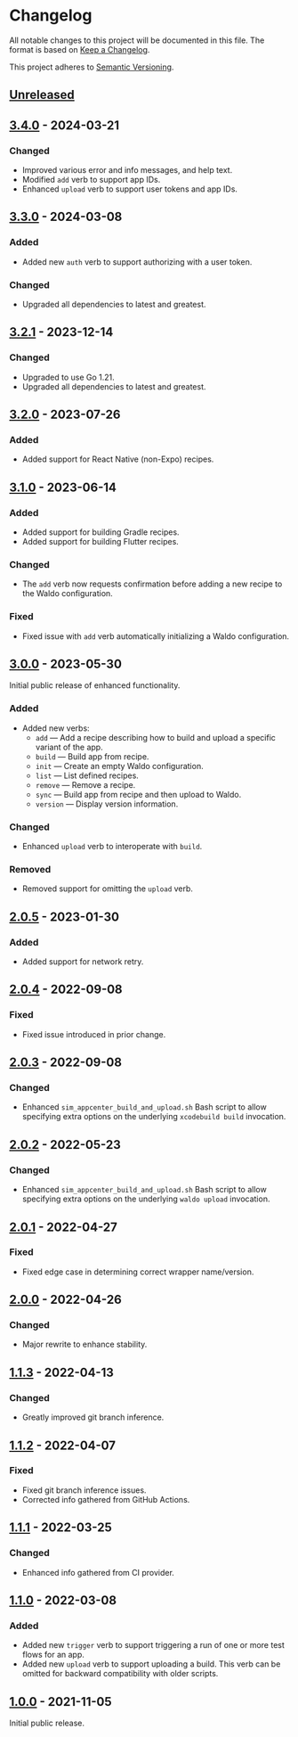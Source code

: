 # Changelog

All notable changes to this project will be documented in this file. The format
is based on [Keep a Changelog].

This project adheres to [Semantic Versioning].

## [Unreleased]

## [3.4.0] - 2024-03-21

### Changed

- Improved various error and info messages, and help text.
- Modified `add` verb to support app IDs.
- Enhanced `upload` verb to support user tokens and app IDs.

## [3.3.0] - 2024-03-08

### Added

- Added new `auth` verb to support authorizing with a user token.

### Changed

- Upgraded all dependencies to latest and greatest.

## [3.2.1] - 2023-12-14

### Changed

- Upgraded to use Go 1.21.
- Upgraded all dependencies to latest and greatest.

## [3.2.0] - 2023-07-26

### Added

- Added support for React Native (non-Expo) recipes.

## [3.1.0] - 2023-06-14

### Added

- Added support for building Gradle recipes.
- Added support for building Flutter recipes.

### Changed

- The `add` verb now requests confirmation before adding a new recipe to the
  Waldo configuration.

### Fixed

- Fixed issue with `add` verb automatically initializing a Waldo configuration.

## [3.0.0] - 2023-05-30

Initial public release of enhanced functionality.

### Added

- Added new verbs:
  - `add` — Add a recipe describing how to build and upload a specific variant of the app.
  - `build` — Build app from recipe.
  - `init` — Create an empty Waldo configuration.
  - `list` — List defined recipes.
  - `remove` — Remove a recipe.
  - `sync` — Build app from recipe and then upload to Waldo.
  - `version` — Display version information.

### Changed

- Enhanced `upload` verb to interoperate with `build`.

### Removed

- Removed support for omitting the `upload` verb.

## [2.0.5] - 2023-01-30

### Added

- Added support for network retry.

## [2.0.4] - 2022-09-08

### Fixed

- Fixed issue introduced in prior change.

## [2.0.3] - 2022-09-08

### Changed

- Enhanced `sim_appcenter_build_and_upload.sh` Bash script to allow specifying
  extra options on the underlying `xcodebuild build` invocation.

## [2.0.2] - 2022-05-23

### Changed

- Enhanced `sim_appcenter_build_and_upload.sh` Bash script to allow specifying
  extra options on the underlying `waldo upload` invocation.

## [2.0.1] - 2022-04-27

### Fixed

- Fixed edge case in determining correct wrapper name/version.

## [2.0.0] - 2022-04-26

### Changed

- Major rewrite to enhance stability.

## [1.1.3] - 2022-04-13

### Changed

- Greatly improved git branch inference.

## [1.1.2] - 2022-04-07

### Fixed

- Fixed git branch inference issues.
- Corrected info gathered from GitHub Actions.

## [1.1.1] - 2022-03-25

### Changed

- Enhanced info gathered from CI provider.

## [1.1.0] - 2022-03-08

### Added

- Added new `trigger` verb to support triggering a run of one or more test
  flows for an app.
- Added new `upload` verb to support uploading a build. This verb can be
  omitted for backward compatibility with older scripts.

## [1.0.0] - 2021-11-05

Initial public release.

[Unreleased]:   https://github.com/waldoapp/waldo-go-cli/compare/3.4.0...HEAD
[3.4.0]:		https://github.com/waldoapp/waldo-go-cli/compare/3.3.0...3.4.0
[3.3.0]:		https://github.com/waldoapp/waldo-go-cli/compare/3.2.1...3.3.0
[3.2.1]:		https://github.com/waldoapp/waldo-go-cli/compare/3.2.0...3.2.1
[3.2.0]:		https://github.com/waldoapp/waldo-go-cli/compare/3.1.0...3.2.0
[3.1.0]:		https://github.com/waldoapp/waldo-go-cli/compare/3.0.0...3.1.0
[3.0.0]:		https://github.com/waldoapp/waldo-go-cli/compare/2.0.5...3.0.0
[2.0.5]:        https://github.com/waldoapp/waldo-go-cli/compare/2.0.4...2.0.5
[2.0.4]:        https://github.com/waldoapp/waldo-go-cli/compare/2.0.3...2.0.4
[2.0.3]:        https://github.com/waldoapp/waldo-go-cli/compare/2.0.2...2.0.3
[2.0.2]:        https://github.com/waldoapp/waldo-go-cli/compare/2.0.1...2.0.2
[2.0.1]:        https://github.com/waldoapp/waldo-go-cli/compare/2.0.0...2.0.1
[2.0.0]:        https://github.com/waldoapp/waldo-go-cli/compare/1.1.3...2.0.0
[1.1.3]:        https://github.com/waldoapp/waldo-go-cli/compare/1.1.2...1.1.3
[1.1.3]:        https://github.com/waldoapp/waldo-go-cli/compare/1.1.2...1.1.3
[1.1.2]:        https://github.com/waldoapp/waldo-go-cli/compare/1.1.1...1.1.2
[1.1.1]:        https://github.com/waldoapp/waldo-go-cli/compare/1.1.0...1.1.1
[1.1.0]:        https://github.com/waldoapp/waldo-go-cli/compare/1.0.0...1.1.0
[1.0.0]:        https://github.com/waldoapp/waldo-go-cli/compare/f05ec68...1.0.0

[Keep a Changelog]:     https://keepachangelog.com
[Semantic Versioning]:  https://semver.org
